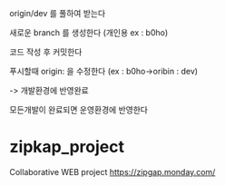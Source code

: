 origin/dev 를 풀하여 받는다


새로운 branch 를 생성한다 (개인용 ex : b0ho)


코드 작성 후 커밋한다


푸시할때 origin: 을 수정한다 (ex : b0ho->oribin : dev)


-> 개발환경에 반영완료


모든개발이 완료되면 운영환경에 반영한다

# zipkap_project
Collaborative WEB project
https://zipgap.monday.com/

